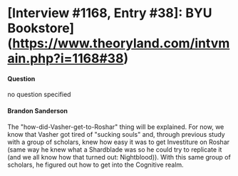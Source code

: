 # [Interview #1168, Entry #38]: BYU Bookstore](https://www.theoryland.com/intvmain.php?i=1168#38)

#### Question

no question specified

#### Brandon Sanderson

The "how-did-Vasher-get-to-Roshar" thing will be explained. For now, we know that Vasher got tired of "sucking souls" and, through previous study with a group of scholars, knew how easy it was to get Investiture on Roshar (same way he knew what a Shardblade was so he could try to replicate it (and we all know how that turned out: Nightblood)). With this same group of scholars, he figured out how to get into the Cognitive realm.

